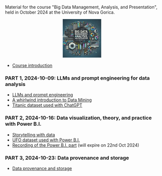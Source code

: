 Material for the course "Big Data Management, Analysis, and Presentation", held in October 2024 at the University of Nova Gorica.

<p align="center">
<img src='https://github.com/dslab-uniud/teaching/blob/main/courses/Big%20Data%20Management%20Analysis%20Presentation/cover.png' width=25%>
</p>

* [Course introduction](https://github.com/dslab-uniud/teaching/blob/main/courses/Big%20Data%20Management%20Analysis%20Presentation/0%20-%20Course%20introduction.pdf)

### PART 1, 2024-10-09: LLMs and prompt engineering for data analysis 

* [LLMs and prompt engineering](https://github.com/dslab-uniud/teaching/blob/main/courses/Big%20Data%20Management%20Analysis%20Presentation/1%20-%20ChatGPT.pdf)
* [A whirlwind introduction to Data Mining](https://github.com/dslab-uniud/teaching/blob/main/courses/Big%20Data%20Management%20Analysis%20Presentation/2%20-%20Data_Mining_and_Machine_Learning__Nova_Gorica_.pdf)
* [Titanic dataset used with ChatGPT](https://github.com/dslab-uniud/teaching/blob/main/courses/Big%20Data%20Management%20Analysis%20Presentation/9%20-%20titanic.csv)

### PART 2, 2024-10-16: Data visualization, theory, and practice with Power B.I.

* [Storytelling with data](https://github.com/dslab-uniud/teaching/blob/main/courses/Big%20Data%20Management%20Analysis%20Presentation/3%20-%20Storytelling%20with%20data.pdf)
* [UFO dataset used with Power B.I.](https://github.com/dslab-uniud/teaching/blob/main/courses/Big%20Data%20Management%20Analysis%20Presentation/ufo_sightings_scrubbed.csv)
* [Recording of the Power B.I. part](https://filebin.net/naesqbql536bwusu) (will expire on 22nd Oct 2024)

### PART 3, 2024-10-23: Data provenance and storage

* [Data provenance and storage](https://github.com/dslab-uniud/teaching/blob/main/courses/Big%20Data%20Management%20Analysis%20Presentation/5%20-%20Data%20provenance%20and%20storage.pdf)
